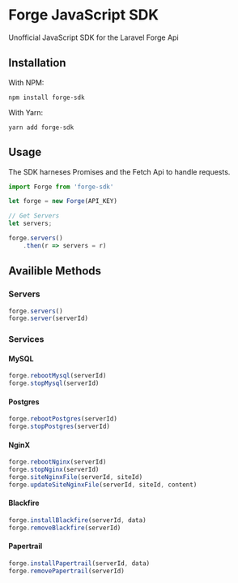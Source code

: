 # Forge JavaScript SDK
Unofficial JavaScript SDK for the Laravel Forge Api

## Installation
With NPM:
``` shell
npm install forge-sdk
```
With Yarn:
``` shell
yarn add forge-sdk
```

## Usage
The SDK harneses Promises and the Fetch Api to handle requests.

``` javascript
import Forge from 'forge-sdk'

let forge = new Forge(API_KEY)

// Get Servers
let servers;

forge.servers()
    .then(r => servers = r)
```

## Availible Methods

### Servers
``` javascript
forge.servers()
forge.server(serverId)
```

### Services

#### MySQL
``` javascript
forge.rebootMysql(serverId)
forge.stopMysql(serverId)
```
#### Postgres
``` javascript
forge.rebootPostgres(serverId)
forge.stopPostgres(serverId)
```
#### NginX
``` javascript
forge.rebootNginx(serverId)
forge.stopNginx(serverId)
forge.siteNginxFile(serverId, siteId)
forge.updateSiteNginxFile(serverId, siteId, content)
```
#### Blackfire
``` javascript
forge.installBlackfire(serverId, data)
forge.removeBlackfire(serverId)
```
#### Papertrail
``` javascript
forge.installPapertrail(serverId, data)
forge.removePapertrail(serverId)

```
